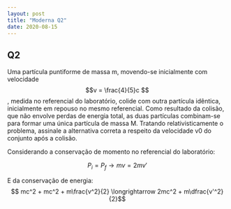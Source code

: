 ```yaml
---
layout: post
title: "Moderna Q2"
date: 2020-08-15
---
```

## Q2

Uma partícula puntiforme de massa m, movendo-se inicialmente com velocidade $$v = \frac{4}{5}c $$, medida no referencial do laboratório, colide com outra partícula idêntica, inicialmente em repouso no mesmo referencial. Como resultado da colisão, que não envolve perdas de energia total, as duas partículas combinam-se para formar uma única partícula de massa M. Tratando relativisticamente o problema, assinale a alternativa correta a respeito da velocidade v0 do conjunto após a colisão.

Considerando a conservação de momento no referencial do laboratório:

$$P_i = P_f \longrightarrow   mv = 2mv'$$

E da conservação de energia:
$$ mc^2 + mc^2 + m\frac{v^2}{2} \longrightarrow 2mc^2 + m\dfrac{v'^2}{2}$$

